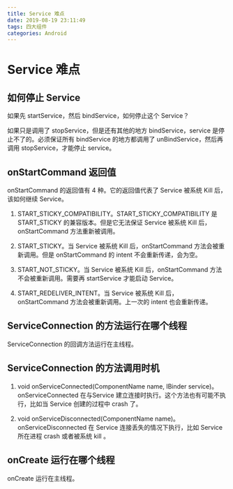 ```yaml
---
title: Service 难点
date: 2019-08-19 23:11:49
tags: 四大组件
categories: Android
---
```


# Service 难点

## 如何停止 Service

如果先 startService，然后 bindService，如何停止这个 Service？

如果只是调用了 stopService，但是还有其他的地方 bindService，service 是停止不了的。必须保证所有 bindService 的地方都调用了 unBindService，然后再调用 stopService，才能停止 service。

## onStartCommand 返回值

onStartCommand 的返回值有 4 种。它的返回值代表了 Service 被系统 Kill 后，该如何继续 Service。

1. START_STICKY_COMPATIBILITY。START_STICKY_COMPATIBILITY 是 START_STICKY 的兼容版本。但是它无法保证 Service 被系统 Kill 后，onStartCommand 方法重新被调用。

2. START_STICKY。当 Service 被系统 Kill 后，onStartCommand 方法会被重新调用。但是 onStartCommand 的 intent 不会重新传递，会为空。

3. START_NOT_STICKY。当 Service 被系统 Kill 后，onStartCommand 方法不会被重新调用。需要再 startService 才能启动 Service。

4. START_REDELIVER_INTENT。当 Service 被系统 Kill 后，onStartCommand 方法会被重新调用。上一次的 intent 也会重新传递。

## ServiceConnection 的方法运行在哪个线程

ServiceConnection 的回调方法运行在主线程。

## ServiceConnection 的方法调用时机

1. void onServiceConnected(ComponentName name, IBinder service)。onServiceConnected 在与Service 建立连接时执行。这个方法也有可能不执行，比如当 Service 创建的过程中 crash 了。

2. void onServiceDisconnected(ComponentName name)。onServiceDisconnected 在 Service 连接丢失的情况下执行，比如 Service 所在进程 crash 或者被系统 kill 。

## onCreate 运行在哪个线程

onCreate 运行在主线程。

